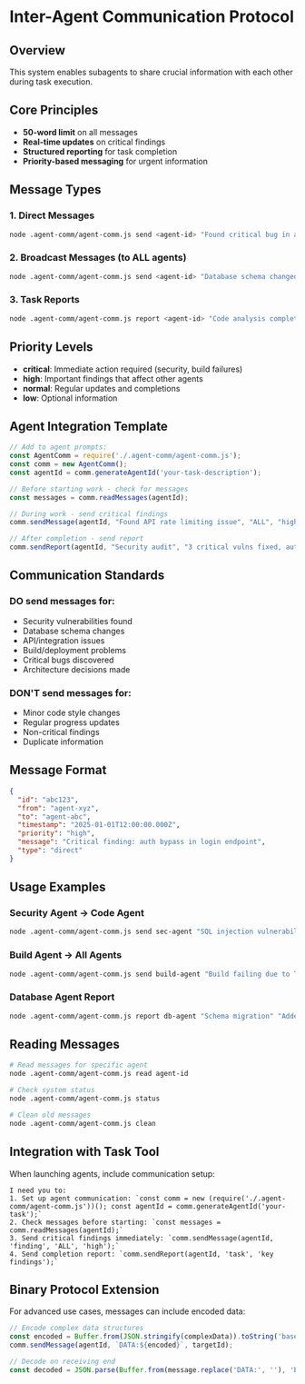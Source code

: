 # Inter-Agent Communication Protocol

## Overview
This system enables subagents to share crucial information with each other during task execution.

## Core Principles
- **50-word limit** on all messages
- **Real-time updates** on critical findings
- **Structured reporting** for task completion
- **Priority-based messaging** for urgent information

## Message Types

### 1. Direct Messages
```bash
node .agent-comm/agent-comm.js send <agent-id> "Found critical bug in auth.js:line 45" <target-agent-id>
```

### 2. Broadcast Messages (to ALL agents)
```bash
node .agent-comm/agent-comm.js send <agent-id> "Database schema changed - update queries" ALL
```

### 3. Task Reports
```bash
node .agent-comm/agent-comm.js report <agent-id> "Code analysis complete" "Found 5 security vulnerabilities in user input validation"
```

## Priority Levels
- **critical**: Immediate action required (security, build failures)
- **high**: Important findings that affect other agents
- **normal**: Regular updates and completions
- **low**: Optional information

## Agent Integration Template

```javascript
// Add to agent prompts:
const AgentComm = require('./.agent-comm/agent-comm.js');
const comm = new AgentComm();
const agentId = comm.generateAgentId('your-task-description');

// Before starting work - check for messages
const messages = comm.readMessages(agentId);

// During work - send critical findings
comm.sendMessage(agentId, "Found API rate limiting issue", "ALL", "high");

// After completion - send report
comm.sendReport(agentId, "Security audit", "3 critical vulns fixed, auth system secure");
```

## Communication Standards

### DO send messages for:
- Security vulnerabilities found
- Database schema changes
- API/integration issues
- Build/deployment problems
- Critical bugs discovered
- Architecture decisions made

### DON'T send messages for:
- Minor code style changes
- Regular progress updates
- Non-critical findings
- Duplicate information

## Message Format
```json
{
  "id": "abc123",
  "from": "agent-xyz",
  "to": "agent-abc",
  "timestamp": "2025-01-01T12:00:00.000Z",
  "priority": "high",
  "message": "Critical finding: auth bypass in login endpoint",
  "type": "direct"
}
```

## Usage Examples

### Security Agent → Code Agent
```bash
node .agent-comm/agent-comm.js send sec-agent "SQL injection vulnerability in users table queries" code-agent
```

### Build Agent → All Agents
```bash
node .agent-comm/agent-comm.js send build-agent "Build failing due to TypeScript errors in utils/" ALL
```

### Database Agent Report
```bash
node .agent-comm/agent-comm.js report db-agent "Schema migration" "Added indexes for performance, migration scripts ready"
```

## Reading Messages
```bash
# Read messages for specific agent
node .agent-comm/agent-comm.js read agent-id

# Check system status
node .agent-comm/agent-comm.js status

# Clean old messages
node .agent-comm/agent-comm.js clean
```

## Integration with Task Tool

When launching agents, include communication setup:

```
I need you to:
1. Set up agent communication: `const comm = new (require('./.agent-comm/agent-comm.js'))(); const agentId = comm.generateAgentId('your-task');`
2. Check messages before starting: `const messages = comm.readMessages(agentId);`
3. Send critical findings immediately: `comm.sendMessage(agentId, 'finding', 'ALL', 'high');`
4. Send completion report: `comm.sendReport(agentId, 'task', 'key findings');`
```

## Binary Protocol Extension

For advanced use cases, messages can include encoded data:
```javascript
// Encode complex data structures
const encoded = Buffer.from(JSON.stringify(complexData)).toString('base64');
comm.sendMessage(agentId, `DATA:${encoded}`, targetId);

// Decode on receiving end
const decoded = JSON.parse(Buffer.from(message.replace('DATA:', ''), 'base64').toString());
```